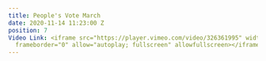 ```yaml
---
title: People's Vote March
date: 2020-11-14 11:23:00 Z
position: 7
Video Link: <iframe src="https://player.vimeo.com/video/326361995" width="640" height="360"
  frameborder="0" allow="autoplay; fullscreen" allowfullscreen></iframe>
---
```


